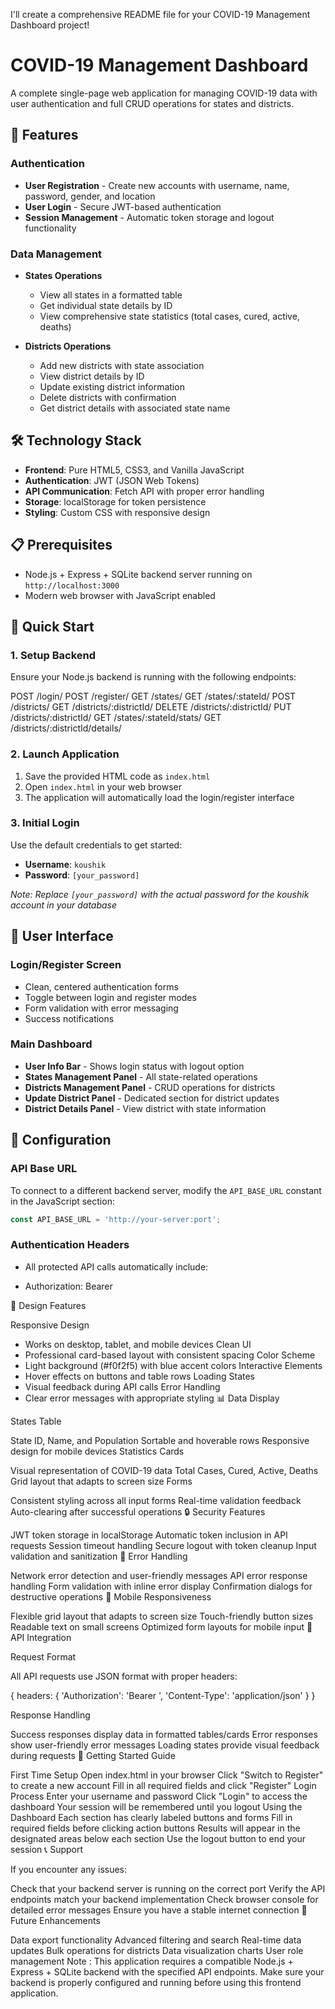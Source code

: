 I'll create a comprehensive README file for your COVID-19 Management Dashboard project!

# COVID-19 Management Dashboard

A complete single-page web application for managing COVID-19 data with user authentication and full CRUD operations for states and districts.

## 🚀 Features

### Authentication
- **User Registration** - Create new accounts with username, name, password, gender, and location
- **User Login** - Secure JWT-based authentication
- **Session Management** - Automatic token storage and logout functionality

### Data Management
- **States Operations**
  - View all states in a formatted table
  - Get individual state details by ID
  - View comprehensive state statistics (total cases, cured, active, deaths)

- **Districts Operations**
  - Add new districts with state association
  - View district details by ID
  - Update existing district information
  - Delete districts with confirmation
  - Get district details with associated state name

## 🛠️ Technology Stack

- **Frontend**: Pure HTML5, CSS3, and Vanilla JavaScript
- **Authentication**: JWT (JSON Web Tokens)
- **API Communication**: Fetch API with proper error handling
- **Storage**: localStorage for token persistence
- **Styling**: Custom CSS with responsive design

## 📋 Prerequisites

- Node.js + Express + SQLite backend server running on `http://localhost:3000`
- Modern web browser with JavaScript enabled

## 🚀 Quick Start

### 1. Setup Backend
Ensure your Node.js backend is running with the following endpoints:

POST /login/
POST /register/
GET /states/
GET /states/:stateId/
POST /districts/
GET /districts/:districtId/
DELETE /districts/:districtId/
PUT /districts/:districtId/
GET /states/:stateId/stats/
GET /districts/:districtId/details/


### 2. Launch Application
1. Save the provided HTML code as `index.html`
2. Open `index.html` in your web browser
3. The application will automatically load the login/register interface

### 3. Initial Login
Use the default credentials to get started:
- **Username**: `koushik`
- **Password**: `[your_password]`

*Note: Replace `[your_password]` with the actual password for the koushik account in your database*

## 📱 User Interface

### Login/Register Screen
- Clean, centered authentication forms
- Toggle between login and register modes
- Form validation with error messaging
- Success notifications

### Main Dashboard
- **User Info Bar** - Shows login status with logout option
- **States Management Panel** - All state-related operations
- **Districts Management Panel** - CRUD operations for districts
- **Update District Panel** - Dedicated section for district updates
- **District Details Panel** - View district with state information

## 🔧 Configuration

### API Base URL
To connect to a different backend server, modify the `API_BASE_URL` constant in the JavaScript section:

```javascript
const API_BASE_URL = 'http://your-server:port';
```
### Authentication Headers

- All protected API calls automatically include:

- Authorization: Bearer <jwtToken>

🎨 Design Features

Responsive Design
 - Works on desktop, tablet, and mobile devices
Clean UI
 - Professional card-based layout with consistent spacing
Color Scheme
 - Light background (#f0f2f5) with blue accent colors
Interactive Elements
 - Hover effects on buttons and table rows
Loading States
 - Visual feedback during API calls
Error Handling
 - Clear error messages with appropriate styling
📊 Data Display

States Table

State ID, Name, and Population
Sortable and hoverable rows
Responsive design for mobile devices
Statistics Cards

Visual representation of COVID-19 data
Total Cases, Cured, Active, Deaths
Grid layout that adapts to screen size
Forms

Consistent styling across all input forms
Real-time validation feedback
Auto-clearing after successful operations
🔒 Security Features

JWT token storage in localStorage
Automatic token inclusion in API requests
Session timeout handling
Secure logout with token cleanup
Input validation and sanitization
🐛 Error Handling

Network error detection and user-friendly messages
API error response handling
Form validation with inline error display
Confirmation dialogs for destructive operations
📱 Mobile Responsiveness

Flexible grid layout that adapts to screen size
Touch-friendly button sizes
Readable text on small screens
Optimized form layouts for mobile input
🔄 API Integration

Request Format

All API requests use JSON format with proper headers:

{
  headers: {
    'Authorization': 'Bearer <token>',
    'Content-Type': 'application/json'
  }
}

Response Handling

Success responses display data in formatted tables/cards
Error responses show user-friendly error messages
Loading states provide visual feedback during requests
🚀 Getting Started Guide

First Time Setup
Open 
index.html
 in your browser
Click "Switch to Register" to create a new account
Fill in all required fields and click "Register"
Login Process
Enter your username and password
Click "Login" to access the dashboard
Your session will be remembered until you logout
Using the Dashboard
Each section has clearly labeled buttons and forms
Fill in required fields before clicking action buttons
Results will appear in the designated areas below each section
Use the logout button to end your session
📞 Support

If you encounter any issues:

Check that your backend server is running on the correct port
Verify the API endpoints match your backend implementation
Check browser console for detailed error messages
Ensure you have a stable internet connection
🔮 Future Enhancements

Data export functionality
Advanced filtering and search
Real-time data updates
Bulk operations for districts
Data visualization charts
User role management
Note
: This application requires a compatible Node.js + Express + SQLite backend with the specified API endpoints. Make sure your backend is properly configured and running before using this frontend application.

